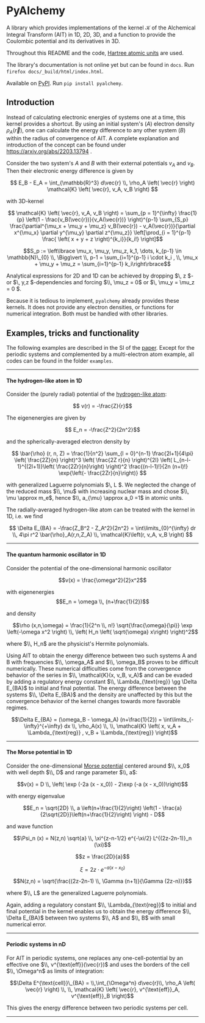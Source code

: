 # PyAlchemy
A library which provides implementations of the kernel $\mathcal{K}$ of the Alchemical Integral Transform (AIT) in 1D, 2D, 3D, and a function to provide the Coulombic potential and its derivatives in 3D.

Throughout this README and the code, [Hartree atomic units](https://en.wikipedia.org/wiki/Hartree_atomic_units) are used.

The library's documentation is not online yet but can be found in `docs`. Run `firefox docs/_build/html/index.html`.

Available on [PyPI](https://pypi.org/project/pyalchemy/). Run `pip install pyalchemy`.

## Introduction
Instead of calculating electronic energies of systems one at a time, this kernel provides a shortcut. By using an initial system's $(A)$ electron density $\rho_A(\vec{r})$, one can calculate the energy difference to any other system $(B)$ within the radius of convergence of AIT. A complete explanation and introduction of the concept can be found under https://arxiv.org/abs/2203.13794 .

Consider the two system's $A$ and $B$ with their external potentials $v_A$ and $v_B$. Then their electronic energy difference is given by

$$ E_B - E_A = \int_{\mathbb{R}^3} d\vec{r} \\, \rho_A \left( \vec{r} \right) \mathcal{K} \left( \vec{r}, v_A, v_B \right) $$

with 3D-kernel

$$ \mathcal{K} \left( \vec{r}, v_A, v_B \right) = \sum_{p = 1}^{\infty} \frac{1}{p} \left(1 - \frac{v_B(\vec{r})}{v_A(\vec{r})} \right)^{p-1} \sum_{S_p} \frac{\partial^{\mu_x + \mu_y + \mu_z} v_B(\vec{r}) - v_A(\vec{r})}{\partial x^{\mu_x} \partial y^{\mu_y} \partial z^{\mu_z}}
    \left[\prod_{i = 1}^{p-1} \frac{ \left( x + y + z \right)^{k_i}}{k_i!} \right]$$

$$S_p := \left\lbrace \mu_x, \mu_y, \mu_z, k_1, \dots, k_{p-1} \in \mathbb{N}\_{0}  \\, \Bigg\vert \\, p-1 = \sum_{i=1}^{p-1} i \cdot k_i , \\, \mu_x + \mu_y + \mu_z = \sum_{i=1}^{p-1} k_i\right\rbrace$$

Analytical expressions for 2D and 1D can be achieved by dropping $\\, z $- or $\\, y,z $-dependencies and forcing $\\, \mu_z = 0$ or $\\, \mu_y = \mu_z = 0 $.

Because it is tedious to implement, `pyalchemy` already provides these kernels. It does not provide any electron densities, or functions for numerical integration. Both must be handled with other libraries.

## Examples, tricks and functionality
The following examples are described in the SI of the [paper](https://arxiv.org/abs/2203.13794). Except for the periodic systems and complemented by a multi-electron atom example, all codes can be found in the folder `examples`.

---
#### The hydrogen-like atom in 1D

Consider the (purely radial) potential of the [hydrogen-like atom](https://books.google.at/books?id=BT5RAAAAMAAJ):

$$ v(r) = -\frac{Z}{r}$$

The eigenenergies are given by

$$ E_n = -\frac{Z^2}{2n^2}$$

and the spherically-averaged electron density by

$$ \bar{\rho} (r, n, Z) = \frac{1}{n^2} \sum_{l = 0}^{n-1} \frac{2l+1}{4\pi} \left( \frac{2Z}{n} \right)^3 \left( \frac{2Z r}{n} \right)^{2l} \left( L_{n-l-1}^{(2l+1)}\left( \frac{2Zr}{n}\right) \right)^2 \frac{(n-l-1)!}{2n (n+l)!} \exp{\left(- \frac{2Zr}{n}\right)} $$

with generalized Laguerre polynomials $\\, L $. We neglected the change of the reduced mass $\\, \mu$ with increasing nuclear mass and chose $\\, \mu \approx m_e$, hence $\\, a_{\mu} \approx a_0 =1$ in atomic units.

The radially-averaged hydrogen-like atom can be treated with the kernel in 1D, i.e. we find

$$ \Delta E_{BA} = -\frac{Z_B^2 - Z_A^2}{2n^2} = \int\limits_{0}^{\infty} dr \\, 4\pi r^2 \bar{\rho}_A(r,n,Z_A) \\, \mathcal{K}\left(r, v_A, v_B \right) $$

---
#### The quantum harmonic oscillator in 1D

Consider the potential of the one-dimensional harmonic oscillator

$$v(x) = \frac{\omega^2}{2}x^2$$

with eigenenergies
$$E_n = \omega \\, (n+\frac{1}{2})$$

and density

$$\rho (x,n,\omega) = \frac{1}{2^n \\, n!} \sqrt{\frac{\omega}{\pi}} \exp \left(-\omega x^2 \right) \\, \left( H_n \left( \sqrt{\omega} x\right) \right)^2$$

where $\\, H_n$ are the physicist's Hermite polynomials.

Using AIT to obtain the energy difference between two such systems A and B with frequencies $\\, \omega_A$ and $\\, \omega_B$ proves to be difficult numerically. These numerical difficulties come from the convergence behavior of the series in $\\, \mathcal{K}(x, v_B, v_A)$ and can be evaded by adding a regulatory energy constant $\\, \Lambda_{\text{reg}} \gg \Delta E_{BA}$ to initial and final potential. The energy difference between the systems $\\, \Delta E_{BA}$ and the density are unaffected by this but the convergence behavior of the kernel changes towards more favorable regimes.

$$\Delta E_{BA} = (\omega_B - \omega_A) (n+\frac{1}{2}) = \int\limits_{-\infty}^{+\infty} dx \\, \rho_A(x) \\, \\, \mathcal{K} \left( x, v_A + \Lambda_{\text{reg}} , v_B + \Lambda_{\text{reg}} \right)$$

---
#### The Morse potential in 1D

Consider the one-dimensional [Morse potential](https://backend.orbit.dtu.dk/ws/portalfiles/portal/3620619/Dahl.pdf) centered around $\\, x_0$ with well depth $\\, D$ and range parameter $\\, a$:

$$v(x) = D \\, \left( \exp (-2a (x - x_0)) - 2\exp (-a (x - x_0))\right)$$

with energy eigenvalue

$$E_n = \sqrt{2D} \\, a \left(n+\frac{1}{2}\right)  \left(1 - \frac{a}{2\sqrt{2D}}\left(n+\frac{1}{2}\right) \right) - D$$

and wave function

$$\Psi_n (x) = N(z,n) \sqrt{a} \\, \xi^{z-n-1/2} e^{-\xi/2} L^{(2z-2n-1)}_n (\xi)$$

$$z = \frac{2D}{a}$$

$$\xi = 2z\cdot e^{-a(x-x_0)}$$

$$N(z,n) = \sqrt{\frac{(2z-2n-1) \\, \Gamma (n+1)}{\Gamma (2z-n)}}$$

where $\\, L$ are the generalized Laguerre polynomials.

Again, adding a regulatory constant $\\, \Lambda_{\text{reg}}$ to initial and final potential in the kernel enables us to obtain the energy difference $\\, \Delta E_{BA}$ between two systems $\\, A$ and $\\, B$ with small numerical error.

---
#### Periodic systems in nD

For AIT in periodic systems, one replaces any one-cell-potential by an effective one $\\, v^{\text{eff}}(\vec{r})$ and uses the borders of the cell $\\, \Omega^n$ as limits of integration:

$$\Delta E^{\text{cell}}\_{BA} =  \\,\int_{\Omega^n} d\vec{r}\\, \rho_A \left( \vec{r} \right) \\, \\, \mathcal{K} \left( \vec{r}, v^{\text{eff}}_A, v^{\text{eff}}_B \right)$$

This gives the energy difference between two periodic systems per cell.

---
